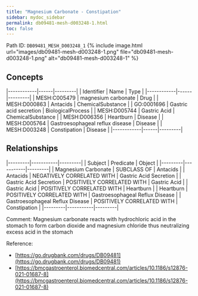 ```yaml
---
title: "Magnesium Carbonate - Constipation"
sidebar: mydoc_sidebar
permalink: db09481-mesh-d003248-1.html
toc: false 
---
```



Path ID: `DB09481_MESH_D003248_1`
{% include image.html url="images/db09481-mesh-d003248-1.png" file="db09481-mesh-d003248-1.png" alt="db09481-mesh-d003248-1" %}

## Concepts

|------------|------|---------|
| Identifier | Name | Type    |
|------------|------|---------|
| MESH:C005479 | magnesium carbonate | Drug |
| MESH:D000863 | Antacids | ChemicalSubstance |
| GO:0001696 | Gastric acid secretion | BiologicalProcess |
| MESH:D005744 | Gastric Acid | ChemicalSubstance |
| MESH:D006356 | Heartburn | Disease |
| MESH:D005764 | Gastroesophageal reflux disease | Disease |
| MESH:D003248 | Constipation | Disease |
|------------|------|---------|

## Relationships

|---------|-----------|---------|
| Subject | Predicate | Object  |
|---------|-----------|---------|
| Magnesium Carbonate | SUBCLASS OF | Antacids |
| Antacids | NEGATIVELY CORRELATED WITH | Gastric Acid Secretion |
| Gastric Acid Secretion | POSITIVELY CORRELATED WITH | Gastric Acid |
| Gastric Acid | POSITIVELY CORRELATED WITH | Heartburn |
| Heartburn | POSITIVELY CORRELATED WITH | Gastroesophageal Reflux Disease |
| Gastroesophageal Reflux Disease | POSITIVELY CORRELATED WITH | Constipation |
|---------|-----------|---------|

Comment: Magnesium carbonate reacts with hydrochloric acid in the stomach to form carbon dioxide and magnesium chloride thus neutralizing excess acid in the stomach

Reference: 
  - [https://go.drugbank.com/drugs/DB09481](https://go.drugbank.com/drugs/DB09481)
  - [https://bmcgastroenterol.biomedcentral.com/articles/10.1186/s12876-021-01687-8](https://bmcgastroenterol.biomedcentral.com/articles/10.1186/s12876-021-01687-8)
